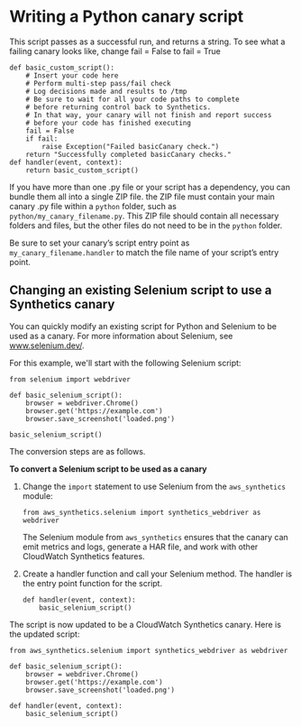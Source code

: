 # Writing a Python canary script<a name="CloudWatch_Synthetics_Canaries_WritingCanary_Python"></a>

This script passes as a successful run, and returns a string\. To see what a failing canary looks like, change fail = False to fail = True

```
def basic_custom_script():
    # Insert your code here
    # Perform multi-step pass/fail check
    # Log decisions made and results to /tmp
    # Be sure to wait for all your code paths to complete 
    # before returning control back to Synthetics.
    # In that way, your canary will not finish and report success
    # before your code has finished executing
    fail = False
    if fail:
        raise Exception("Failed basicCanary check.")
    return "Successfully completed basicCanary checks."
def handler(event, context):
    return basic_custom_script()
```

If you have more than one \.py file or your script has a dependency, you can bundle them all into a single ZIP file\. the ZIP file must contain your main canary \.py file within a `python` folder, such as `python/my_canary_filename.py`\. This ZIP file should contain all necessary folders and files, but the other files do not need to be in the `python` folder\.

Be sure to set your canary’s script entry point as `my_canary_filename.handler` to match the file name of your script’s entry point\.

## Changing an existing Selenium script to use a Synthetics canary<a name="CloudWatch_Synthetics_Canaries_WritingCanary_Python_Selenium"></a>

You can quickly modify an existing script for Python and Selenium to be used as a canary\. For more information about Selenium, see [www\.selenium\.dev/](https://www.selenium.dev/)\.

For this example, we'll start with the following Selenium script:

```
from selenium import webdriver

def basic_selenium_script():
    browser = webdriver.Chrome()
    browser.get('https://example.com')
    browser.save_screenshot('loaded.png')

basic_selenium_script()
```

The conversion steps are as follows\.

**To convert a Selenium script to be used as a canary**

1. Change the `import` statement to use Selenium from the `aws_synthetics` module:

   ```
   from aws_synthetics.selenium import synthetics_webdriver as webdriver
   ```

   The Selenium module from `aws_synthetics` ensures that the canary can emit metrics and logs, generate a HAR file, and work with other CloudWatch Synthetics features\.

1. Create a handler function and call your Selenium method\. The handler is the entry point function for the script\.

   ```
   def handler(event, context):
       basic_selenium_script()
   ```

The script is now updated to be a CloudWatch Synthetics canary\. Here is the updated script:

```
from aws_synthetics.selenium import synthetics_webdriver as webdriver

def basic_selenium_script():
    browser = webdriver.Chrome()
    browser.get('https://example.com')
    browser.save_screenshot('loaded.png')

def handler(event, context):
    basic_selenium_script()
```